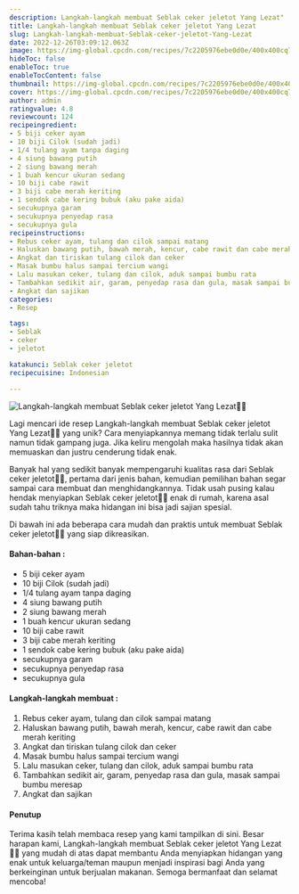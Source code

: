 ```yaml
---
description: Langkah-langkah membuat Seblak ceker jeletot Yang Lezat"
title: Langkah-langkah membuat Seblak ceker jeletot Yang Lezat
slug: Langkah-langkah-membuat-Seblak-ceker-jeletot-Yang-Lezat
date: 2022-12-26T03:09:12.063Z
image: https://img-global.cpcdn.com/recipes/7c2205976ebe0d0e/400x400cq70/photo.jpg
hideToc: false
enableToc: true
enableTocContent: false
thumbnail: https://img-global.cpcdn.com/recipes/7c2205976ebe0d0e/400x400cq70/photo.jpg
cover: https://img-global.cpcdn.com/recipes/7c2205976ebe0d0e/400x400cq70/photo.jpg
author: admin
ratingvalue: 4.8
reviewcount: 124
recipeingredient:
- 5 biji ceker ayam
- 10 biji Cilok (sudah jadi)
- 1/4 tulang ayam tanpa daging
- 4 siung bawang putih
- 2 siung bawang merah
- 1 buah kencur ukuran sedang
- 10 biji cabe rawit
- 3 biji cabe merah keriting
- 1 sendok cabe kering bubuk (aku pake aida)
- secukupnya garam
- secukupnya penyedap rasa
- secukupnya gula
recipeinstructions:
- Rebus ceker ayam, tulang dan cilok sampai matang
- Haluskan bawang putih, bawah merah, kencur, cabe rawit dan cabe merah keriting
- Angkat dan tiriskan tulang cilok dan ceker
- Masak bumbu halus sampai tercium wangi
- Lalu masukan ceker, tulang dan cilok, aduk sampai bumbu rata
- Tambahkan sedikit air, garam, penyedap rasa dan gula, masak sampai bumbu meresap
- Angkat dan sajikan
categories:
- Resep

tags:
- Seblak
- ceker
- jeletot

katakunci: Seblak ceker jeletot
recipecuisine: Indonesian

---
```


![Langkah-langkah membuat Seblak ceker jeletot Yang Lezat👩‍🍳](https://img-global.cpcdn.com/recipes/7c2205976ebe0d0e/400x400cq70/photo.jpg)

Lagi mencari ide resep Langkah-langkah membuat Seblak ceker jeletot Yang Lezat👩‍🍳 yang unik? Cara menyiapkannya memang tidak terlalu sulit namun tidak gampang juga. Jika keliru mengolah maka hasilnya tidak akan memuaskan dan justru cenderung tidak enak.

Banyak hal yang sedikit banyak mempengaruhi kualitas rasa dari Seblak ceker jeletot👩‍🍳, pertama dari jenis bahan, kemudian pemilihan bahan segar sampai cara membuat dan menghidangkannya. Tidak usah pusing kalau hendak menyiapkan Seblak ceker jeletot👩‍🍳 enak di rumah, karena asal sudah tahu triknya maka hidangan ini bisa jadi sajian spesial.

Di bawah ini ada beberapa cara mudah dan praktis untuk membuat Seblak ceker jeletot👩‍🍳 yang siap dikreasikan.

<!--inarticleads1-->

#### Bahan-bahan :

- 5 biji ceker ayam
- 10 biji Cilok (sudah jadi)
- 1/4 tulang ayam tanpa daging
- 4 siung bawang putih
- 2 siung bawang merah
- 1 buah kencur ukuran sedang
- 10 biji cabe rawit
- 3 biji cabe merah keriting
- 1 sendok cabe kering bubuk (aku pake aida)
- secukupnya garam
- secukupnya penyedap rasa
- secukupnya gula

<!--inarticleads2-->

#### Langkah-langkah membuat :

1. Rebus ceker ayam, tulang dan cilok sampai matang
1. Haluskan bawang putih, bawah merah, kencur, cabe rawit dan cabe merah keriting
1. Angkat dan tiriskan tulang cilok dan ceker
1. Masak bumbu halus sampai tercium wangi
1. Lalu masukan ceker, tulang dan cilok, aduk sampai bumbu rata
1. Tambahkan sedikit air, garam, penyedap rasa dan gula, masak sampai bumbu meresap
1. Angkat dan sajikan

#### Penutup

Terima kasih telah membaca resep yang kami tampilkan di sini. Besar harapan kami, Langkah-langkah membuat Seblak ceker jeletot Yang Lezat👩‍🍳 yang mudah di atas dapat membantu Anda menyiapkan hidangan yang enak untuk keluarga/teman maupun menjadi inspirasi bagi Anda yang berkeinginan untuk berjualan makanan. Semoga bermanfaat dan selamat mencoba!